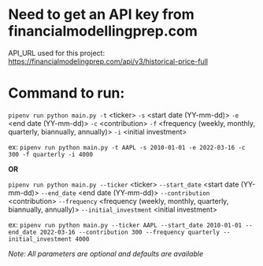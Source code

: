 # Need to get an API key from financialmodellingprep.com

API_URL used for this project: https://financialmodelingprep.com/api/v3/historical-price-full

# Command to run:

`pipenv run python main.py -t` \<ticker\> `-s` \<start date (YY-mm-dd)\> `-e` \<end date (YY-mm-dd)\> `-c` \<contribution\> `-f` \<frequency (weekly, monthly, quarterly, biannually, annually)\> `-i` \<initial investment\>

ex: `pipenv run python main.py -t AAPL -s 2010-01-01 -e 2022-03-16 -c 300 -f quarterly -i 4000`

**OR**

`pipenv run python main.py --ticker` \<ticker\> `--start_date` \<start date (YY-mm-dd)\> `--end_date` \<end date (YY-mm-dd)\> `--contribution` \<contribution\> `--frequency` \<frequency (weekly, monthly, quarterly, biannually, annually)\> `--initial_investment` \<initial investment\>

ex: `pipenv run python main.py --ticker AAPL --start_date 2010-01-01 --end_date 2022-03-16 --contribution 300 --frequency quarterly --initial_investment 4000`

_Note: All parameters are optional and defaults are available_
